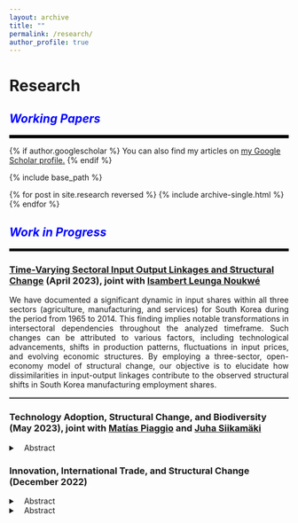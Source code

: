 ```yaml
---
layout: archive
title: ""
permalink: /research/
author_profile: true
---
```


# Research

## <i style="color:blue;">Working Papers</i>
<hr style="border-top: 5px solid #000;">

{% if author.googlescholar %}
  You can also find my articles on <u><a href="{{author.googlescholar}}">my Google Scholar profile</a>.</u>
{% endif %}

{% include base_path %}

{% for post in site.research reversed %}
  {% include archive-single.html %}
{% endfor %}

<!-- [Financial Development, Globalization, and Industrialization]()
Abstract: 
<p align="justify"> 
  The present study develops a theoretical model to analyze the dynamics of industrialization and deindustrialization in developing countries and their integration with earlier industrialized economies. The findings suggest that financial development plays a crucial role in both accelerating industrialization and facilitating deindustrialization. Moreover, the model reveals that when developing countries integrate with economies in deindustrialization, the technological frontier in the manufacturing sector becomes relatively further ahead compared to the services sector. This discrepancy in technological proximity between sectors influences the differential productivity growth rates, driving an early shift towards the services sector. These findings contribute to a deeper understanding of premature deindustrialization in developing countries in a globalized world, while highlighting the roles of financial development and sectoral proximity to the technological frontier. 
  </p> -->
  
## <i style="color:blue;">Work in Progress</i>
<hr style="border-top: 4px solid #000;">

### [Time-Varying Sectoral Input Output Linkages and Structural Change](/sectoral-linkages-details/) (April 2023),  joint with <a href="https://sites.google.com/view/isambertleunga/home" target="_blank">Isambert Leunga Noukwé</a> 
<!-- ##### Abstract: --> 
<p align="justify">   We have documented a significant dynamic in input shares within all three sectors (agriculture, manufacturing, and services) for South Korea during the period from 1965 to 2014. This finding implies notable transformations in intersectoral dependencies throughout the analyzed timeframe. Such changes can be attributed to various factors, including technological advancements, shifts in production patterns, fluctuations in input prices, and evolving economic structures. By employing a three-sector, open-economy model of structural change, our objective is to elucidate how dissimilarities in input-output linkages contribute to the observed structural shifts in South Korea manufacturing employment shares. </p>
<hr style="border-top: 2px solid #8c8b8b; width:100%;">

### Technology Adoption, Structural Change, and Biodiversity (May 2023), joint with <a href="https://sites.google.com/view/matias-piaggio/home" target="_blank">Matías Piaggio</a> and <a href="https://scholar.google.com/citations?user=5MvX8VQAAAAJ&hl=en" target="_blank">Juha Siikamäki</a> 
<details>
 <summary>&nbsp;&nbsp;&nbsp;Abstract</summary>
<p align="justify">  This study examines the relationship between economic growth and biodiversity threat, aiming to provide insights for public policy decisions regarding structural economic system change for nature conservation. Using panel fixed effects estimation methods, this research aims to analyze data on the changes in aggregate extinction risk across species groups, technology adoption, and economic structural change.
The primary focus of the statistical estimation results will be to project future changes in the risk of species extinction, specifically in the years 2050 and 2100, considering economic and population growth, as well as the potential impact of increasing protected areas coverage to mitigate these threats. The findings of this study will contribute to a deeper understanding of the intricate relationship between economic development and biodiversity conservation, ultimately facilitating enhanced comprehension of the synergies and trade-offs involved in achieving the objectives outlined in the Sustainable Development Goals (SDGs).</p>
<hr style="border-top: 2px solid #8c8b8b; width:100%;">
</details>

### Innovation, International Trade, and Structural Change (December 2022)
 <details>
 <summary>&nbsp;&nbsp;&nbsp;Abstract</summary>
<p align="justify"> This paper develops an Schumpeterian endogenous general equilibrium model of stock asset pricing, linking R&D performance in diverse industries to asset returns. The model incorporates uncertainty related to innovation shocks aiming to explore the implications of R&D policies on asset price dynamics. By considering risk-averse agents and varying R&D investments, the paper demonstrates that R&D amounts and asset risk premiums differ across industries based on productivity levels.</p>
</details>

 <details>
 <summary>&nbsp;&nbsp;&nbsp;Abstract</summary>

</details>
  
